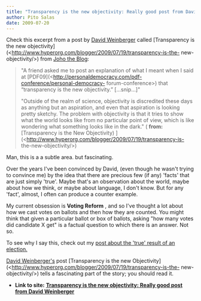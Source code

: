 ```yaml
---
title: "Transparency is the new objectivity: Really good post from David Weinberger"
author: Pito Salas
date: 2009-07-20
---
```




Check this excerpt from a post by [David
Weinberger](<http://en.wikipedia.org/wiki/David_Weinberger>) called
[Transparency is the new
objectivity](<http://www.hyperorg.com/blogger/2009/07/19/transparency-is-the-
new-objectivity/>) from [Joho the
Blog](<http://www.hyperorg.com/blogger/feed/>):

> "A friend asked me to post an explanation of what I meant when I said at
> [PDF09](<http://personaldemocracy.com/pdf-conference/personal-democracy-
> forum-conference>) that “transparency is the new objectivity.” […snip…]"
>
> "Outside of the realm of science, objectivity is discredited these days as
> anything but an aspiration, and even that aspiration is looking pretty
> sketchy. The problem with objectivity is that it tries to show what the
> world looks like from no particular point of view, which is like wondering
> what something looks like in the dark." ( **from:**[Transparency is the New
> Objectivity) ](<http://www.hyperorg.com/blogger/2009/07/19/transparency-is-
> the-new-objectivity/>)

Man, this is a a subtle area. but fascinating.

Over the years I've been convinced by David, (even though he wasn't trying to
convince me) by the idea that there are precious few (if any) 'facts' that are
just simply 'true'. Maybe that's an observation about the world, maybe about
how we think, or maybe about language, I don't know. But for any 'fact',
almost, I often can produce a counter example.

My current obsession is **Voting Reform** , and so I've thought a lot about
how we cast votes on ballots and then how they are counted. You might think
that given a particular ballot or box of ballots, asking "how many votes did
candidate X get" is a factual question to which there is an answer. Not so.

To see why I say this, check out my [post about the 'true' result of an
election.](</2009/06/16/what-is-the-true-result-of-an-election/>)

[David Weinberger's](<http://en.wikipedia.org/wiki/David_Weinberger>) post
[Transparency is the new
Objectivity](<http://www.hyperorg.com/blogger/2009/07/19/transparency-is-the-
new-objectivity/>) tells a fascinating part of the story; you should read it.


* **Link to site:** **[Transparency is the new objectivity: Really good post from David Weinberger](None)**

